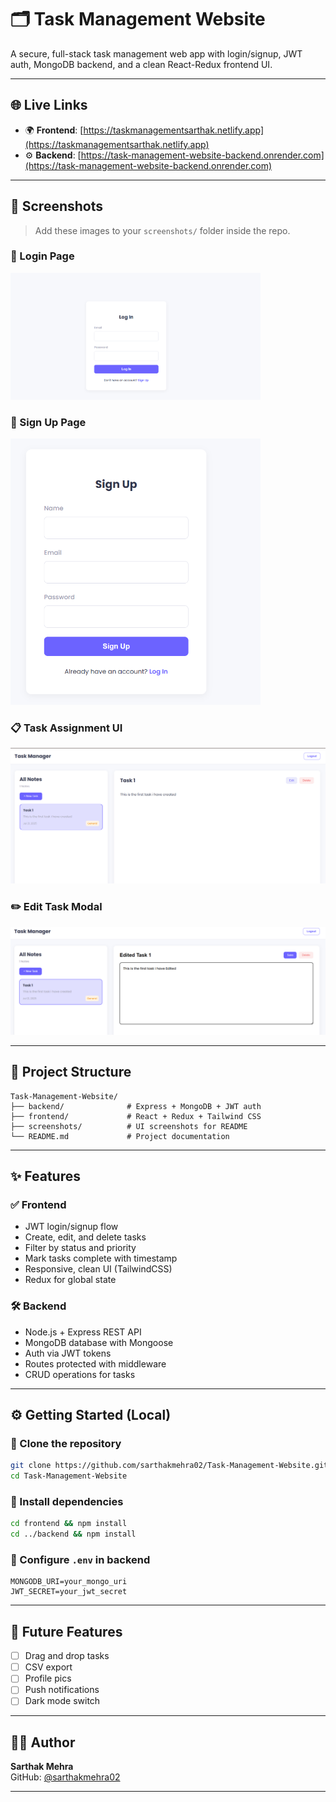# 🗂️ Task Management Website

A secure, full-stack task management web app with login/signup, JWT auth, MongoDB backend, and a clean React-Redux frontend UI.

---

## 🌐 Live Links

- 🌍 **Frontend**: [https://taskmanagementsarthak.netlify.app](https://taskmanagementsarthak.netlify.app)
- ⚙️ **Backend**: [https://task-management-website-backend.onrender.com](https://task-management-website-backend.onrender.com)

---

## 📸 Screenshots

> Add these images to your `screenshots/` folder inside the repo.

### 🔐 Login Page  
<img src="screenshots/login.png" width="400"/>

### 🧾 Sign Up Page  
<img src="screenshots/sign.png" width="400"/>

### 📋 Task Assignment UI  
<img src="screenshots/Task%20Assignment.png" width="600"/>

### ✏️ Edit Task Modal  
<img src="screenshots/Screenshot%202025-07-21%20135132.png" width="600"/>

---

## 📁 Project Structure

```
Task-Management-Website/
├── backend/              # Express + MongoDB + JWT auth
├── frontend/             # React + Redux + Tailwind CSS
├── screenshots/          # UI screenshots for README
└── README.md             # Project documentation
```

---

## ✨ Features

### ✅ Frontend
- JWT login/signup flow
- Create, edit, and delete tasks
- Filter by status and priority
- Mark tasks complete with timestamp
- Responsive, clean UI (TailwindCSS)
- Redux for global state

### 🛠️ Backend
- Node.js + Express REST API
- MongoDB database with Mongoose
- Auth via JWT tokens
- Routes protected with middleware
- CRUD operations for tasks

---

## ⚙️ Getting Started (Local)

### 🔹 Clone the repository

```bash
git clone https://github.com/sarthakmehra02/Task-Management-Website.git
cd Task-Management-Website
```

### 🔹 Install dependencies

```bash
cd frontend && npm install
cd ../backend && npm install
```

### 🔹 Configure `.env` in backend

```
MONGODB_URI=your_mongo_uri
JWT_SECRET=your_jwt_secret
```

---

## 📌 Future Features

- [ ] Drag and drop tasks
- [ ] CSV export
- [ ] Profile pics
- [ ] Push notifications
- [ ] Dark mode switch

---

## 👨‍💻 Author

**Sarthak Mehra**  
GitHub: [@sarthakmehra02](https://github.com/sarthakmehra02)

---

